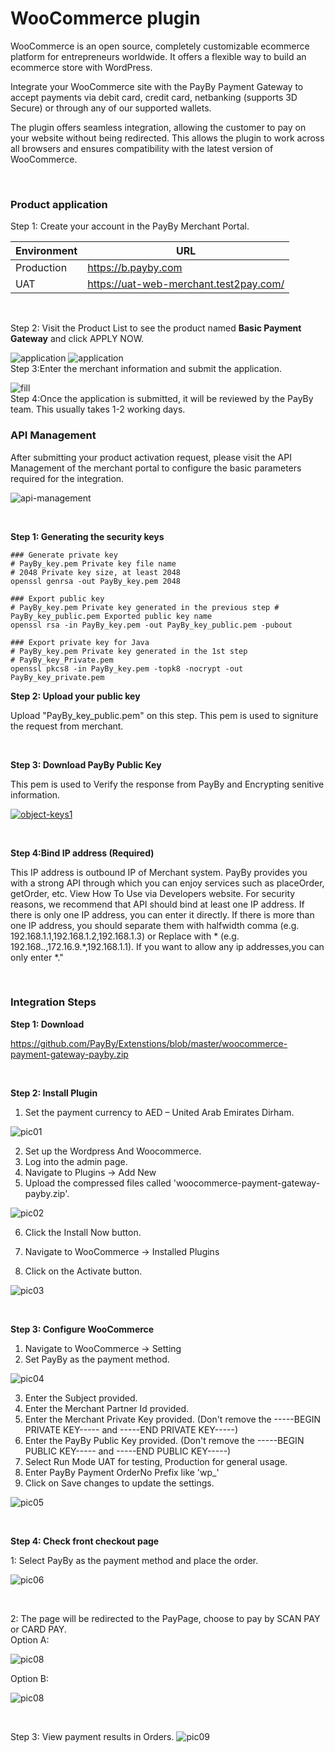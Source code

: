 # WooCommerce plugin

WooCommerce is an open source, completely customizable ecommerce platform for entrepreneurs worldwide. It offers a flexible way to build an ecommerce store with WordPress.

Integrate your WooCommerce site with the PayBy Payment Gateway to accept payments via debit card, credit card, netbanking (supports 3D Secure) or through any of our supported wallets.

The plugin offers seamless integration, allowing the customer to pay on your website without being redirected. This allows the plugin to work across all browsers and ensures compatibility with the latest version of WooCommerce.

<br/>



### Product application
Step 1: Create your account in the PayBy Merchant Portal.

| Environment                 | URL                                                       |
| ---------------------- | ------------------------------------------------------------ |
| Production      | https://b.payby.com |
| UAT      | https://uat-web-merchant.test2pay.com/ |

<br/>

Step 2: Visit the Product List to see the product named **Basic Payment Gateway** and click APPLY NOW.

![application](./pic/apply.png)
![application](./pic/apply2.png)
<br/> 
Step 3:Enter the merchant information and submit the application.

![fill](./pic/fill.png)
<br/> 
Step 4:Once the application is submitted, it will be reviewed by the PayBy team. This usually takes 1-2 working days.
<br/>   


### API Management
After submitting your product activation request, please visit the API Management of the merchant portal to configure the basic parameters required for the integration.


![api-management](./pic/api-management4.png)

<br/>

**Step 1: Generating the security keys**

```shell
### Generate private key
# PayBy_key.pem Private key file name
# 2048 Private key size, at least 2048
openssl genrsa -out PayBy_key.pem 2048

### Export public key
# PayBy_key.pem Private key generated in the previous step # PayBy_key_public.pem Exported public key name
openssl rsa -in PayBy_key.pem -out PayBy_key_public.pem -pubout

### Export private key for Java
# PayBy_key.pem Private key generated in the 1st step
# PayBy_key_Private.pem
openssl pkcs8 -in PayBy_key.pem -topk8 -nocrypt -out PayBy_key_private.pem
```

**Step 2: Upload your public key**

Upload "PayBy_key_public.pem" on this step. This pem is used to signiture the request from merchant.

<br/>

**Step 3: Download PayBy Public Key**

This pem is used to Verify the response from PayBy and Encrypting senitive information.

[![object-keys1](./pic/object-keys1.png)](https://mermaid-js.github.io/mermaid-live-editor/#/edit/eyJjb2RlIjoiICAgIGdyYXBoIExSXG4gICAgICAgIEFbXCJvcmlnaW5hbCBjb250ZW50IG9mIHJlcXVlc3QgYm9keVwiXSAtLSBVVEYtOCBlbmNvZGluZyAtLT5CW1wiZW5jb2RlZCBtZXNzYWdlXCJdIC0tIFNIQTI1NndpdGhSU0EgLS0-Q1tcInNpZ25hdHVyZVwiXSAtLSBCYXNlNjQgLS0-IERbXCJmaW5hbCBzaWduYXR1cmUgb3V0cHV0XCJdXG4iLCJtZXJtYWlkIjp7InRoZW1lIjoiZGVmYXVsdCIsInNlcXVlbmNlIjp7ImRpYWdyYW1NYXJnaW5YIjo1MCwiZGlhZ3JhbU1hcmdpblkiOjEwLCJhY3Rvck1hcmdpbiI6NTAsIndpZHRoIjo0MDAsImhlaWdodCI6NjUsImJveE1hcmdpbiI6MTAsImJveFRleHRNYXJnaW4iOjUsIm5vdGVNYXJnaW4iOjEwLCJtZXNzYWdlTWFyZ2luIjozNSwibWlycm9yQWN0b3JzIjp0cnVlLCJib3R0b21NYXJnaW5BZGoiOjEsInVzZU1heFdpZHRoIjp0cnVlLCJyaWdodEFuZ2xlcyI6ZmFsc2UsInNob3dTZXF1ZW5jZU51bWJlcnMiOmZhbHNlfX0sInVwZGF0ZUVkaXRvciI6ZmFsc2V9)

<br/>

**Step 4:Bind IP address (Required)**

This IP address is outbound IP of Merchant system. PayBy provides you with a strong API through which you can enjoy services such as placeOrder, getOrder, etc. View How To Use via Developers website.
For security reasons, we recommend that API should bind at least one IP address.
If there is only one IP address, you can enter it directly. If there is more than one IP address, you should separate them with halfwidth comma (e.g. 192.168.1.1,192.168.1.2,192.168.1.3) or Replace with *
(e.g. 192.168.*.*,172.16.9.*,192.168.1.1). If you want to allow any ip addresses,you can only enter *."

<br/>


### Integration Steps

**Step 1: Download**

https://github.com/PayBy/Extenstions/blob/master/woocommerce-payment-gateway-payby.zip

<br/>

**Step 2: Install Plugin**

1. Set the payment currency to AED – United Arab Emirates Dirham.

![pic01](./pic/pic01.png) 

2. Set up the Wordpress And Woocommerce. 
3. Log into the admin page.
4. Navigate to Plugins → Add New 
5. Upload the compressed files called 'woocommerce-payment-gateway-payby.zip'.

![pic02](./pic/pic02.png)  

6. Click the Install Now button.

7. Navigate to WooCommerce → Installed Plugins

8. Click on the Activate button.

![pic03](./pic/pic03.png)

<br/>

**Step 3: Configure WooCommerce**

1. Navigate to WooCommerce → Setting
2. Set PayBy as the payment method.

![pic04](./pic/pic04.png) 

3. Enter the Subject provided.
4. Enter the Merchant Partner Id provided.  
5. Enter the Merchant Private Key provided. (Don't remove the -----BEGIN PRIVATE KEY----- and -----END PRIVATE KEY-----)   
6. Enter the PayBy Public Key provided. (Don't remove the -----BEGIN PUBLIC KEY----- and -----END PUBLIC KEY-----)  
7. Select Run Mode UAT for testing, Production for general usage. 
8. Enter PayBy Payment OrderNo Prefix like 'wp_'  
9. Click on Save changes to update the settings. 

![pic05](./pic/pic05.png)  

<br/>

**Step 4: Check front checkout page**

1: Select PayBy as the payment method and place the order.

![pic06](./pic/pic06.png)  

<br/>

2: The page will be redirected to the PayPage, choose to pay by SCAN PAY or CARD PAY.<br/>
Option A:

![pic08](./pic/paypage1.png)  

Option B: 

![pic08](./pic/paypage2.jpg) 

<br/>

Step 3: View payment results in Orders. ![pic09](./pic/pic09.png) 